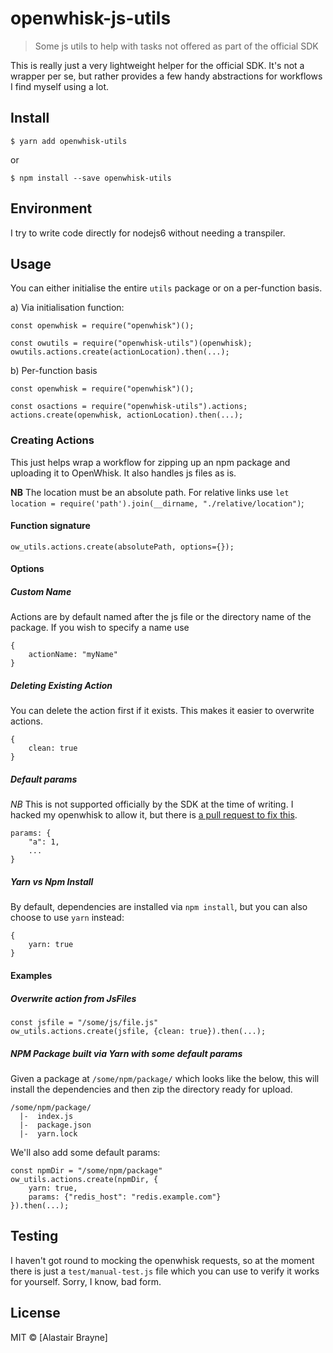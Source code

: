 # openwhisk-js-utils 

> Some js utils to help with tasks not offered as part of the official SDK

This is really just a very lightweight helper for the official SDK. It's not a wrapper per se, but rather provides a few handy abstractions for workflows I find myself using a lot.

## Install

```
$ yarn add openwhisk-utils
```

or

```
$ npm install --save openwhisk-utils
```

## Environment

I try to write code directly for nodejs6 without needing a transpiler.

## Usage

You can either initialise the entire `utils` package or on a per-function basis.

a) Via initialisation function:

```
const openwhisk = require("openwhisk")();

const owutils = require("openwhisk-utils")(openwhisk);
owutils.actions.create(actionLocation).then(...);
```

b) Per-function basis

```
const openwhisk = require("openwhisk")();

const osactions = require("openwhisk-utils").actions;
actions.create(openwhisk, actionLocation).then(...);
```

### Creating Actions

This just helps wrap a workflow for zipping up an npm package and uploading it to OpenWhisk. It also handles js files as is.

**NB** The location must be an absolute path. For relative links use `let location = require('path').join(__dirname, "./relative/location")`;

#### Function signature

```
ow_utils.actions.create(absolutePath, options={});
```

#### Options

##### Custom Name

Actions are by default named after the js file or the directory name of the package. If you wish to specify a name use 

```
{
    actionName: "myName"
}
```

##### Deleting Existing Action 

You can delete the action first if it exists. This makes it easier to overwrite actions.

```
{
    clean: true
}
```

##### Default params

*NB* This is not supported officially by the SDK at the time of writing. I hacked my openwhisk to allow it, but there is [a pull request to fix this](https://github.com/openwhisk/openwhisk-client-js/pull/26).

```
params: {
    "a": 1,
    ...
}
```


##### Yarn vs Npm Install

By default, dependencies are installed via `npm install`, but you can also choose to use `yarn` instead:

```
{
    yarn: true
}
```



#### Examples

##### Overwrite action from JsFiles

```
const jsfile = "/some/js/file.js"
ow_utils.actions.create(jsfile, {clean: true}).then(...);
```

##### NPM Package built via Yarn with some default params   

Given a package at `/some/npm/package/` which looks like the below, this will install the dependencies and then zip the directory ready for upload.


```
/some/npm/package/
  |-  index.js
  |-  package.json
  |-  yarn.lock
```

We'll also add some default params:

```
const npmDir = "/some/npm/package"
ow_utils.actions.create(npmDir, {
    yarn: true,
    params: {"redis_host": "redis.example.com"}
}).then(...);
```


## Testing

I haven't got round to mocking the openwhisk requests, so at the moment there is just a `test/manual-test.js` file which you can use to verify it works for yourself. Sorry, I know, bad form.




## License

MIT © [Alastair Brayne]
